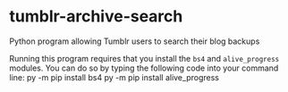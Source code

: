 # tumblr-archive-search
Python program allowing Tumblr users to search their blog backups

Running this program requires that you install the `bs4` and `alive_progress` modules. You can do so by typing the following code into your command line:
  py -m pip install bs4
  py -m pip install alive_progress
